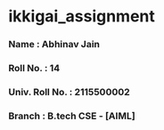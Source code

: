# ikkigai_assignment


### Name : **Abhinav Jain**
### Roll No. : **14**
### Univ. Roll No. : **2115500002**
### Branch : **B.tech CSE - [AIML]**

